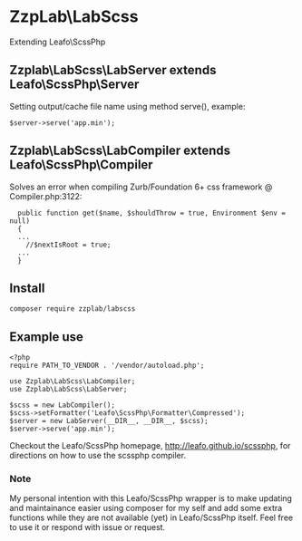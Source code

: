 # ZzpLab\LabScss
Extending Leafo\ScssPhp



## Zzplab\LabScss\LabServer extends Leafo\ScssPhp\Server
Setting output/cache file name using method serve(), example:
```
$server->serve('app.min');
```

## Zzplab\LabScss\LabCompiler extends Leafo\ScssPhp\Compiler
Solves an error when compiling Zurb/Foundation 6+ css framework @ Compiler.php:3122:
```
  public function get($name, $shouldThrow = true, Environment $env = null)
  {
  ...
    //$nextIsRoot = true;
  ...
  }
```

## Install

```
composer require zzplab/labscss
```

## Example use

```
<?php
require PATH_TO_VENDOR . '/vendor/autoload.php';

use Zzplab\LabScss\LabCompiler;
use Zzplab\LabScss\LabServer;

$scss = new LabCompiler();
$scss->setFormatter('Leafo\ScssPhp\Formatter\Compressed');
$server = new LabServer(__DIR__, __DIR__, $scss);
$server->serve('app.min');

```
Checkout the Leafo/ScssPhp homepage, http://leafo.github.io/scssphp, for directions on how to use the scssphp compiler.

### Note
My personal intention with this Leafo/ScssPhp wrapper is to make updating and maintainance easier using composer for my self and add some extra functions while they are not available (yet) in Leafo/ScssPhp itself.
Feel free to use it or respond with issue or request.
